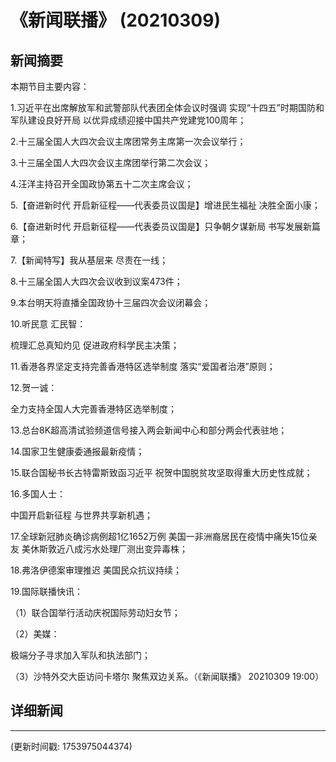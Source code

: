 # 《新闻联播》 (20210309)

## 新闻摘要

本期节目主要内容：


1.习近平在出席解放军和武警部队代表团全体会议时强调 实现“十四五”时期国防和军队建设良好开局 以优异成绩迎接中国共产党建党100周年；


2.十三届全国人大四次会议主席团常务主席第一次会议举行；


3.十三届全国人大四次会议主席团举行第二次会议；


4.汪洋主持召开全国政协第五十二次主席会议；


5.【奋进新时代 开启新征程——代表委员议国是】增进民生福祉 决胜全面小康；


6.【奋进新时代 开启新征程——代表委员议国是】只争朝夕谋新局 书写发展新篇章；


7.【新闻特写】我从基层来 尽责在一线；


8.十三届全国人大四次会议收到议案473件；


9.本台明天将直播全国政协十三届四次会议闭幕会；


10.听民意 汇民智：

梳理汇总真知灼见 促进政府科学民主决策；


11.香港各界坚定支持完善香港特区选举制度 落实“爱国者治港”原则；


12.贺一诚：

全力支持全国人大完善香港特区选举制度；


13.总台8K超高清试验频道信号接入两会新闻中心和部分两会代表驻地；


14.国家卫生健康委通报最新疫情；


15.联合国秘书长古特雷斯致函习近平 祝贺中国脱贫攻坚取得重大历史性成就；


16.多国人士：

中国开启新征程 与世界共享新机遇；


17.全球新冠肺炎确诊病例超1亿1652万例 美国一非洲裔居民在疫情中痛失15位亲友 美休斯敦近八成污水处理厂测出变异毒株；


18.弗洛伊德案审理推迟 美国民众抗议持续；


19.国际联播快讯：


（1）联合国举行活动庆祝国际劳动妇女节；


（2）美媒：

极端分子寻求加入军队和执法部门；


（3）沙特外交大臣访问卡塔尔 聚焦双边关系。（《新闻联播》 20210309 19:00）

## 详细新闻

---

(更新时间戳: 1753975044374)


